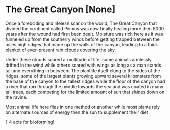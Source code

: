 # The Great Canyon [None]

Once a foreboding and lifeless scar on the world, The Great Canyon that divided the continent called Primus was now finally healing more then 8000 years after the wound had first been dealt. Moisture was rich here as it was funneled up from the southerly winds before getting trapped between the miles high ridges that made up the walls of the canyon, leading to a thick blanket of ever-present rain clouds covering the sky.

Under these clouds soared a multitude of life, some animals aimlessly drifted in the wind while others soared with wings as long as a man stands tall and everything in between. The plantlife itself clung to the sides of the ridges, some of the largest plants growing upward several kilometers from the base of the canyon to the tallest ridges while the floor of the canyon had a river that ran through the middle towards the sea and was coated in many tall trees, each competing for the limited amount of sun that shines down on the ravine.

Most animal life here flies in one method or another while most plants rely on alternate sources of energy then the sun to supplement their diet

\[-4 acts for bioforming\]

